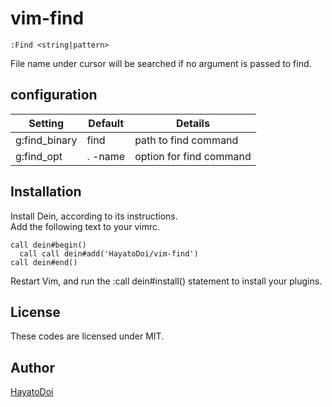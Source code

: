 # vim-find

```
:Find <string|pattern>
```

File name under cursor will be searched if no argument is passed to find.


## configuration

| Setting              | Default                   | Details
| ---------------------|---------------------------|----------
| g:find_binary        | find                      | path to find command
| g:find_opt           | . -name                   | option for find command

## Installation
Install Dein, according to its instructions.  
Add the following text to your vimrc.  

```vim
call dein#begin()
  call call dein#add('HayatoDoi/vim-find')
call dein#end()
```

Restart Vim, and run the :call dein#install() statement to install your plugins.

## License
These codes are licensed under MIT.

## Author
[HayatoDoi](https://github.com/HayatoDoi)

